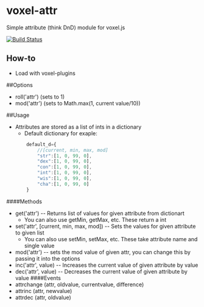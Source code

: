 voxel-attr
==========

Simple attribute (think DnD) module for voxel.js

[![Build Status](https://travis-ci.org/Jiig/voxel-attr.svg?branch=master)](https://travis-ci.org/Jiig/voxel-attr)

## How-to
* Load with voxel-plugins

##Options
* roll('attr') (sets to 1)
* mod('attr') (sets to Math.max(1, current value/10))

##Usage
* Attributes are stored as a list of ints in a dictionary
    * Default dictionary for exaple:
    ```javascript
        default_d={
            //[current, min, max, mod]
            "str":[1, 0, 99, 0],
            "dex":[1, 0, 99, 0],
            "con":[1, 0, 99, 0],
            "int":[1, 0, 99, 0],
            "wis":[1, 0, 99, 0],
            "cha":[1, 0, 99, 0]
        }
    ```
####Methods
* get('attr') -- Returns list of values for given attribute from dictionart
    * You can also use getMin, getMax, etc. These return a int
* set('attr', [current, min, max, mod]) -- Sets the values for given attribute to given list
    * You can also use setMin, setMax, etc. These take attribute name and single value
* mod('attr') -- sets the mod value of given attr, you can change this by passing it into the options
* inc('attr', value) -- Increases the current value of given attribute by value
* dec('attr', value) -- Decreases the current value of given attribute by value
####Events
* attrchange (attr, oldvalue, currentvalue, difference)
* attrinc (attr, newvalue)
* attrdec (attr, oldvalue)
